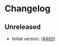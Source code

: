 # Changelog

## Unreleased

- Initial version. ([#460](https://github.com/OpenZeppelin/contracts-wizard/pull/460))
